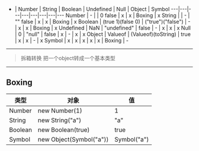
- | Number | String | Boolean | Undefined | Null | Object | Symbol
---|---|---|---|---|---|---|---
Number | - |  | 0 false | x | x | Boxing | x
String |  | - | "" false | x | x | Boxing | x
Boolean | (true 1)(false 0) | ("true")("false") | - | x | x | Boxing | x
Undefined | NaN | "undefined" | false | - | x | x | x
Null | 0 | "null" | false | x | - | x | x
Object | Valueof | (Valueof)(toString) | true | x | x | - | x
Symbol | x | x | x | x | x | Boxing | -

---
> 拆箱转换 把一个object转成一个基本类型
---
## Boxing
类型 | 对象 | 值
---|---|---
Number | new Number(1) | 1
String | new String("a") | "a"
Boolean | new Boolean(true) | true
Symbol | new Object(Symbol("a")) | Symbol("a")